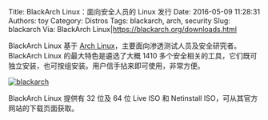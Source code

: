 Title: BlackArch Linux：面向安全人员的 Linux 发行
Date: 2016-05-09 11:28:31
Authors: toy
Category: Distros
Tags: blackarch, arch, security
Slug: blackarch
Via: BlackArch Linux|https://blackarch.org/downloads.html

BlackArch Linux 基于 [Arch Linux][a]，主要面向渗透测试人员及安全研究者。BlackArch Linux 的最大特色是遴选了大概 1410 多个安全相关的工具，它们既可独立安装，也可按组安装。用户信手拈来即可使用，非常方便。

<!-- PELICAN_END_SUMMARY -->

[![blackarch]({filename}/images/blackarch.thumb.png)]({filename}/images/blackarch.png)

BlackArch Linux 提供有 32 位及 64 位 Live ISO 和 Netinstall ISO，可从其官方网站的下载页面获取。

[a]: http://www.archlinux.org/
